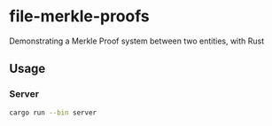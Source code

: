# file-merkle-proofs
Demonstrating a Merkle Proof system between two entities, with Rust

## Usage

### Server

```bash
cargo run --bin server
```
